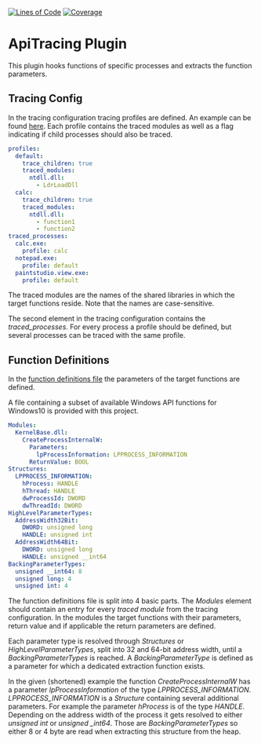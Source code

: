 [![Lines of Code](https://sonarcloud.io/api/project_badges/measure?project=gdatasoftwareag_apitracing&metric=ncloc)](https://sonarcloud.io/summary/new_code?id=gdatasoftwareag_apitracing)
[![Coverage](https://sonarcloud.io/api/project_badges/measure?project=gdatasoftwareag_apitracing&metric=coverage)](https://sonarcloud.io/summary/new_code?id=gdatasoftwareag_apitracing)

# ApiTracing Plugin

This plugin hooks functions of specific processes and extracts the function parameters.

## Tracing Config

In the tracing configuration tracing profiles are defined. An example can be
found [here](configuration/configuration.yml).
Each profile contains the traced modules as well as a flag indicating if child processes should also be traced.

```yaml
profiles:
  default:
    trace_children: true
    traced_modules:
      ntdll.dll:
        - LdrLoadDll
  calc:
    trace_children: true
    traced_modules:
      ntdll.dll:
        - function1
        - function2
traced_processes:
  calc.exe:
    profile: calc
  notepad.exe:
    profile: default
  paintstudio.view.exe:
    profile: default
```

The traced modules are the names of the shared libraries in which the target functions reside.
Note that the names are case-sensitive.

The second element in the tracing configuration contains the *traced_processes*.
For every process a profile should be defined, but several processes can be traced with the same profile.

## Function Definitions

In the [function definitions file](configuration/functiondefinitions/functionDefinitions.yaml) the parameters of the
target functions are defined.

A file containing a subset of available Windows API functions for Windows10 is provided with this project.

```yaml
Modules:
  KernelBase.dll:
    CreateProcessInternalW:
      Parameters:
        lpProcessInformation: LPPROCESS_INFORMATION
      ReturnValue: BOOL
Structures:
  LPPROCESS_INFORMATION:
    hProcess: HANDLE
    hThread: HANDLE
    dwProcessId: DWORD
    dwThreadId: DWORD
HighLevelParameterTypes:
  AddressWidth32Bit:
    DWORD: unsigned long
    HANDLE: unsigned int
  AddressWidth64Bit:
    DWORD: unsigned long
    HANDLE: unsigned __int64
BackingParameterTypes:
  unsigned __int64: 8
  unsigned long: 4
  unsigned int: 4
```

The function definitions file is split into 4 basic parts.
The *Modules* element should contain an entry for every *traced module* from the tracing configuration.
In the modules the target functions with their parameters, return value and if applicable the return parameters are
defined.

Each parameter type is resolved through *Structures* or *HighLevelParameterTypes*, split into 32 and 64-bit address
width,
until a *BackingParameterTypes* is reached.
A *BackingParameterType* is defined as a parameter for which a dedicated extraction function exists.

In the given (shortened) example the function *CreateProcessInternalW* has a parameter *lpProcessInformation* of the
type *LPPROCESS_INFORMATION*.
*LPPROCESS_INFORMATION* is a *Structure* containing several additional parameters.
For example the parameter *hProcess* is of the type *HANDLE*. Depending on the address width of the process it gets
resolved
to either *unsigned int* or *unsigned _int64*. Those are *BackingParameterTypes* so either 8 or 4 byte are read when
extracting this structure from the heap.